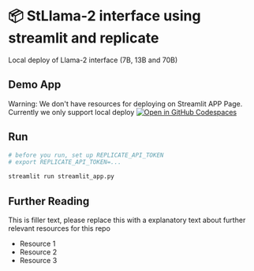 # 📦 StLlama-2 interface using streamlit and replicate
Local deploy of Llama-2 interface (7B, 13B and 70B)


## Demo App
Warning: We don't have resources for deploying on Streamlit APP Page. Currently we only support local deploy
[![Open in GitHub Codespaces](https://github.com/codespaces/badge.svg)](https://codespaces.new/streamlit/app-starter-kit?quickstart=1)

## Run
```bash
# before you run, set up REPLICATE_API_TOKEN
# export REPLICATE_API_TOKEN=...

streamlit run streamlit_app.py
```

## Further Reading

This is filler text, please replace this with a explanatory text about further relevant resources for this repo
- Resource 1
- Resource 2
- Resource 3
